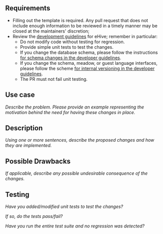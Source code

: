 ## Requirements

- Filling out the template is required. Any pull request that does not include enough information to be reviewed in a timely manner may be closed at the maintainers' discretion;
- Review the [development guidelines](https://ensembl-hive.readthedocs.io/en/master/dev/development_guidelines.html#ehive-development-in-a-nutshell) for eHive; remember in particular:
    - Do not modify code without testing for regression.
    - Provide simple unit tests to test the changes.
    - If you change the database schema, please follow the instructions [for schema changes in the developer guidelines](https://ensembl-hive.readthedocs.io/en/master/dev/development_guidelines.html#schema-changes).
    - If you change the schema, meadow, or guest language interfaces, please follow the scheme [for internal versioning in the developer guidelines](https://ensembl-hive.readthedocs.io/en/master/dev/development_guidelines.html#internal-versioning).
    - The PR must not fail unit testing.

## Use case

_Describe the problem. Please provide an example representing the motivation behind the need for having these changes in place._

## Description

_Using one or more sentences, describe the proposed changes and how they are implemented._

## Possible Drawbacks

_If applicable, describe any possible undesirable consequence of the changes._

## Testing

_Have you added/modified unit tests to test the changes?_

_If so, do the tests pass/fail?_

_Have you run the entire test suite and no regression was detected?_
